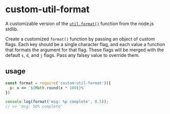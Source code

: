 # custom-util-format

A customizable version of the [`util.format()`](https://nodejs.org/api/util.html#util_util_format_format) function from the node.js stdlib.

Create a customized `format()` function by passing an object of custom flags. Each key should be a single character flag, and each value a function that formats the argument for that flag. These flags will be merged with the default `s`, `d`, and `j` flags. Pass any falsey value to override them.

## usage
```js
const format = require('custom-util-format')({
  p: x => `${Math.round(x * 100)}%`
})

console.log(format('msg: %p complete', 0.5));
// => 'msg: 50% complete'
```
